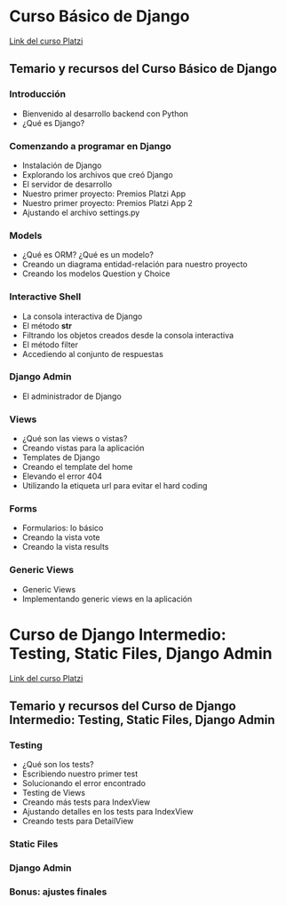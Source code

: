 # Curso Básico de Django

[Link del curso Platzi](https://platzi.com/cursos/django/)

## Temario y recursos del Curso Básico de Django

### Introducción
* Bienvenido al desarrollo backend con Python
* ¿Qué es Django?

### Comenzando a programar en Django
* Instalación de Django
* Explorando los archivos que creó Django
* El servidor de desarrollo
* Nuestro primer proyecto: Premios Platzi App
* Nuestro primer proyecto: Premios Platzi App 2
* Ajustando el archivo settings.py

### Models
* ¿Qué es ORM? ¿Qué es un modelo?
* Creando un diagrama entidad-relación para nuestro proyecto
* Creando los modelos Question y Choice

### Interactive Shell
* La consola interactiva de Django
* El método __str__
* Filtrando los objetos creados desde la consola interactiva
* El método filter
* Accediendo al conjunto de respuestas

### Django Admin
* El administrador de Django

### Views
* ¿Qué son las views o vistas?
* Creando vistas para la aplicación
* Templates de Django
* Creando el template del home
* Elevando el error 404
* Utilizando la etiqueta url para evitar el hard coding

### Forms
* Formularios: lo básico
* Creando la vista vote
* Creando la vista results

### Generic Views
* Generic Views
* Implementando generic views en la aplicación

# Curso de Django Intermedio: Testing, Static Files, Django Admin

[Link del curso Platzi](https://platzi.com/cursos/django-intermedio/)

## Temario y recursos del Curso de Django Intermedio: Testing, Static Files, Django Admin

### Testing
* ¿Qué son los tests?
* Escribiendo nuestro primer test
* Solucionando el error encontrado
* Testing de Views
* Creando más tests para IndexView
* Ajustando detalles en los tests para IndexView
* Creando tests para DetailView

### Static Files

### Django Admin

### Bonus: ajustes finales